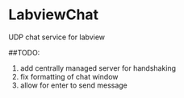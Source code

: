 # LabviewChat
UDP chat service for labview

##TODO:
1. add centrally managed server for handshaking 
2. fix formatting of chat window 
3. allow for enter to send message 
